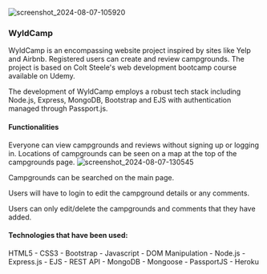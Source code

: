 ![screenshot_2024-08-07-105920](https://github.com/user-attachments/assets/4689de71-ca62-44c6-950f-f09f6e427a26)

### WyldCamp

WyldCamp is an encompassing website project inspired by sites like Yelp and Airbnb. Registered users can create and review campgrounds. The project is based on Colt Steele's web development bootcamp course available on Udemy.

The development of WyldCamp employs a robust tech stack including Node.js, Express, MongoDB, Bootstrap and EJS with authentication managed through Passport.js.

#### Functionalities

Everyone can view campgrounds and reviews without signing up or logging in.
Locations of campgrounds can be seen on a map at the top of the campgrounds page.
![screenshot_2024-08-07-130545](https://github.com/user-attachments/assets/3d919c73-708f-41bd-96bf-48228098924a)


Campgrounds can be searched on the main page.

Users will have to login to edit the campground details or any comments.

Users can only edit/delete the campgrounds and comments that they have added.

#### Technologies that have been used:

HTML5 - CSS3 - Bootstrap - Javascript - DOM Manipulation - Node.js - Express.js - EJS - REST API -
MongoDB - Mongoose - PassportJS - Heroku
